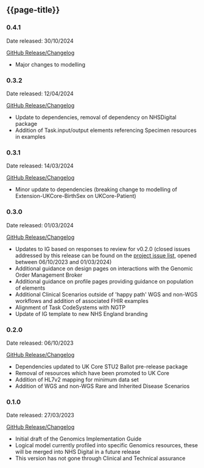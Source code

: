 ## {{page-title}}

### 0.4.1

Date released: 30/10/2024

[GitHub Release/Changelog](https://github.com/NHSDigital/NHSDigital-FHIR-Genomics-ImplementationGuide/releases/tag/v0.4.1)

- Major changes to modelling

### 0.3.2

Date released: 12/04/2024

[GitHub Release/Changelog](https://github.com/NHSDigital/NHSDigital-FHIR-Genomics-ImplementationGuide/releases/tag/v0.3.2)

- Update to dependencies, removal of dependency on NHSDigital package
- Addition of Task.input/output elements referencing Specimen resources in examples

### 0.3.1

Date released: 14/03/2024

[GitHub Release/Changelog](https://github.com/NHSDigital/NHSDigital-FHIR-Genomics-ImplementationGuide/releases/tag/v0.3.1)

- Minor update to dependencies (breaking change to modelling of Extension-UKCore-BirthSex on UKCore-Patient)

### 0.3.0

Date released: 01/03/2024

[GitHub Release/Changelog](https://github.com/NHSDigital/NHSDigital-FHIR-Genomics-ImplementationGuide/releases/tag/v0.3.0)

- Updates to IG based on responses to review for v0.2.0 (closed issues addressed by this release can be found on the [project issue list](https://simplifier.net/NHS-Digital-FHIR-Genomics-Implementation-Guide/~issues?status=Closed), opened between 06/10/2023 and 01/03/2024)
- Additional guidance on design pages on interactions with the Genomic Order Management Broker
- Additional guidance on profile pages providing guidance on population of elements
- Additional Clinical Scenarios outside of 'happy path' WGS and non-WGS workflows and addition of associated FHIR examples
- Alignment of Task CodeSystems with NGTP
- Update of IG template to new NHS England branding

### 0.2.0

Date released: 06/10/2023

[GitHub Release/Changelog](https://github.com/NHSDigital/NHSDigital-FHIR-Genomics-ImplementationGuide/releases/tag/v0.2.0)

- Dependencies updated to UK Core STU2 Ballot pre-release package 
- Removal of resources which have been promoted to UK Core
- Addition of HL7v2 mapping for minimum data set
- Addition of WGS and non-WGS Rare and Inherited Disease Scenarios

### 0.1.0

Date released: 27/03/2023

[GitHub Release/Changelog](https://github.com/NHSDigital/NHSDigital-FHIR-Genomics-ImplementationGuide/releases/tag/v0.1.0)

- Initial draft of the Genomics Implementation Guide
- Logical model currently profiled into specific Genomics resources, these will be merged into NHS Digital in a future release
- This version has not gone through Clinical and Technical assurance

